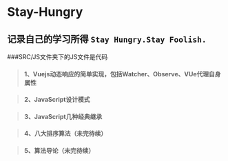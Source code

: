 # Stay-Hungry
## 记录自己的学习所得 `Stay Hungry.Stay Foolish.`

###SRC/JS文件夹下的JS文件是代码

> #### 1、Vuejs动态响应的简单实现，包括Watcher、Observe、VUe代理自身属性


> #### 2、JavaScript设计模式


> #### 3、JavaScript几种经典继承


> #### 4、八大排序算法（未完待续）


> #### 5、算法导论（未完待续）
